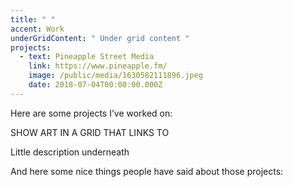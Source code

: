 ```yaml
---
title: " "
accent: Work
underGridContent: " Under grid content "
projects:
  - text: Pineapple Street Media
    link: https://www.pineapple.fm/
    image: /public/media/1630582111896.jpeg
    date: 2018-07-04T00:00:00.000Z
---
```


Here are some projects I’ve worked on:

SHOW ART IN A GRID THAT LINKS TO

Little description underneath

And here some nice things people have said about those projects:
